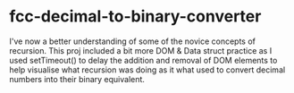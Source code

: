 # fcc-decimal-to-binary-converter
I've now a better understanding of some of the novice concepts of recursion. This proj included a bit more DOM & Data struct practice as I used setTimeout() to delay the addition and removal of DOM elements to help visualise what recursion was doing as it what used to convert decimal numbers into their binary equivalent.
